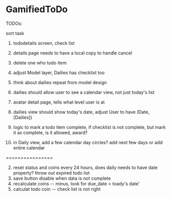 # GamifiedToDo

TODOs:

sort task

1. tododetails screen, check list 
3. details page needs to have a local copy to handle cancel

2. delete one who todo item

1. adjust Model layer, Dailies has checklist too
4. think about dailies repeat from model design 
5. dailies should allow user to see a calendar view,   not just today's list
6. avatar detail page,  tells what level user is at

8. dailies view should show today's date,  adjust User to have (Date, [Dailies])

3. logic to mark a todo item complete,  if checklist is not complete, but mark it as complete, is it allowed, award?
4. in Daily view,  add a few calendar day circles?   add next few days or add entire calendar


================

2. reset status and coins every 24 hours, does daily needs to have date property? throw out expired todo list
3. save button disable when data is not complete
4. recalculate coins -- minus, look for due_date < toady's date'
3. calculat todo coin -- check list is not right
